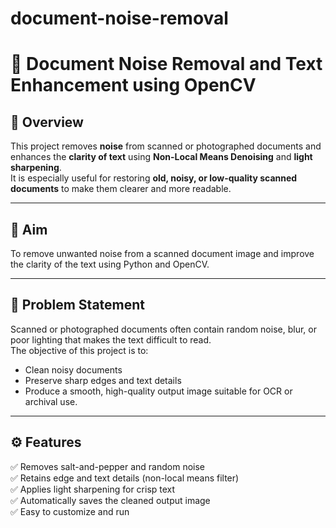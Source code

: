 # document-noise-removal
# 🧾 Document Noise Removal and Text Enhancement using OpenCV

## 📖 Overview
This project removes **noise** from scanned or photographed documents and enhances the **clarity of text** using **Non-Local Means Denoising** and **light sharpening**.  
It is especially useful for restoring **old, noisy, or low-quality scanned documents** to make them clearer and more readable.

---

## 🎯 Aim
To remove unwanted noise from a scanned document image and improve the clarity of the text using Python and OpenCV.

---

## 🧩 Problem Statement
Scanned or photographed documents often contain random noise, blur, or poor lighting that makes the text difficult to read.  
The objective of this project is to:
- Clean noisy documents  
- Preserve sharp edges and text details  
- Produce a smooth, high-quality output image suitable for OCR or archival use.

---

## ⚙️ Features
✅ Removes salt-and-pepper and random noise  
✅ Retains edge and text details (non-local means filter)  
✅ Applies light sharpening for crisp text  
✅ Automatically saves the cleaned output image  
✅ Easy to customize and run  

